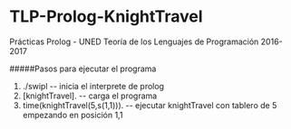 # TLP-Prolog-KnightTravel
Prácticas Prolog - UNED Teoría de los Lenguajes de Programación 2016-2017

#####Pasos para ejecutar el programa
1. ./swipl                       -- inicia el interprete de prolog
2. [knightTravel].               -- carga el programa
3. time(knightTravel(5,s(1,1))). -- ejecutar knightTravel con tablero de 5 empezando en posición 1,1